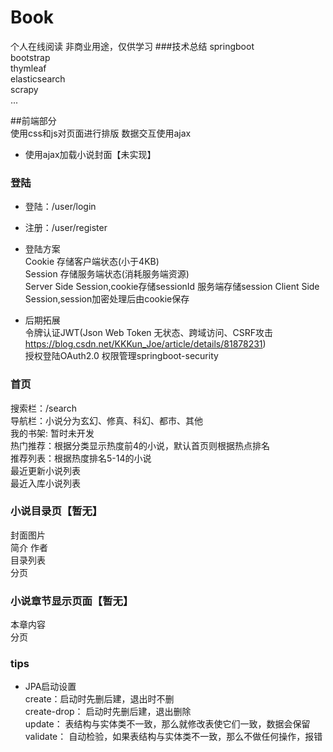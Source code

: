 # Book
个人在线阅读 非商业用途，仅供学习
###技术总结
springboot  
bootstrap  
thymleaf  
elasticsearch  
scrapy  
...

##前端部分  
使用css和js对页面进行排版 数据交互使用ajax
* 使用ajax加载小说封面【未实现】

### 登陆
* 登陆：/user/login
* 注册：/user/register
* 登陆方案  
Cookie  存储客户端状态(小于4KB)  
Session 存储服务端状态(消耗服务端资源)  
Server Side Session,cookie存储sessionId 服务端存储session
Client Side Session,session加密处理后由cookie保存  

* 后期拓展  
令牌认证JWT(Json Web Token 无状态、跨域访问、CSRF攻击 https://blog.csdn.net/KKKun_Joe/article/details/81878231)  
授权登陆OAuth2.0 
权限管理springboot-security  





### 首页 
搜索栏：/search  
导航栏：小说分为玄幻、修真、科幻、都市、其他  
我的书架: 暂时未开发  
热门推荐：根据分类显示热度前4的小说，默认首页则根据热点排名  
推荐列表：根据热度排名5-14的小说  
最近更新小说列表  
最近入库小说列表
### 小说目录页【暂无】
封面图片  
简介
作者  
目录列表  
分页  
### 小说章节显示页面【暂无】
本章内容  
分页


### tips
* JPA启动设置  
create：启动时先删后建，退出时不删   
create-drop： 启动时先删后建，退出删除  
update： 表结构与实体类不一致，那么就修改表使它们一致，数据会保留  
validate： 自动检验，如果表结构与实体类不一致，那么不做任何操作，报错  
 



